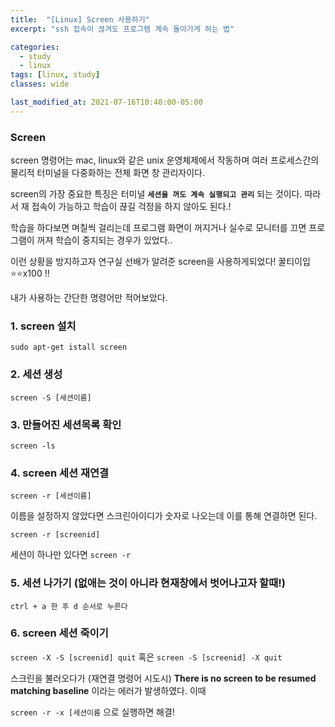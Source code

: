 ```yaml
---
title:  "[Linux] Screen 사용하기"
excerpt: "ssh 접속이 끊겨도 프로그램 계속 돌아가게 하는 법"

categories:
  - study
  - linux
tags: [linux, study]
classes: wide

last_modified_at: 2021-07-16T10:40:00-05:00
---
```


### Screen

screen 명령어는 mac, linux와 같은 unix 운영체제에서 작동하며 여러 프로세스간의 물리적 터미널을 다중화하는 전체 화면 창 관리자이다.

screen의 가장 중요한 특징은 터미널 **`세션을 꺼도 계속 실행되고 관리`** 되는 것이다. 따라서 재 접속이 가능하고 학습이 끊길 걱정을 하지 않아도 된다.!


학습을 하다보면 며칠씩 걸리는데 프로그램 화면이 꺼지거나 실수로 모니터를 끄면 프로그램이 꺼져 학습이 중지되는 경우가 있었다.. 

이런 상황을 방지하고자 연구실 선배가 알려준 screen을 사용하게되었다! 꿀티이입 ⭐️⭐️x100 !!

내가 사용하는 간단한 명령어만 적어보았다.

### 1. screen 설치
```sudo apt-get istall screen```

### 2. 세션 생성
```screen -S [세션이름]```

### 3. 만들어진 세션목록 확인
```screen -ls```

### 4. screen 세션 재연결
```screen -r [세션이름]```

이름을 설정하지 않았다면 스크린아이디가 숫자로 나오는데 이를 통해 연결하면 된다.

```screen -r [screenid]```

세션이 하나만 있다면
```screen -r```

### 5. 세션 나가기 (없애는 것이 아니라 현재창에서 벗어나고자 할때!)
```ctrl + a 한 후 d 순서로 누른다```

### 6. screen 세션 죽이기
```screen -X -S [screenid] quit``` 혹은
```screen -S [screenid] -X quit```


스크린을 불러오다가 (재연결 명령어 시도시) **There is no screen to be resumed matching baseline** 이라는 에러가 발생하였다. 이때 

```screen -r -x [세션이름``` 으로 실행하면 해결!
